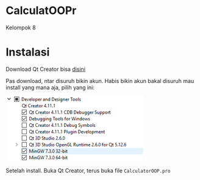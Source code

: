 # CalculatOOPr
Kelompok 8

# Instalasi
Download Qt Creator bisa <a href="https://www.qt.io/download-open-source?hsCtaTracking=9f6a2170-a938-42df-a8e2-a9f0b1d6cdce%7C6cb0de4f-9bb5-4778-ab02-bfb62735f3e5">disini</a>

Pas download, ntar disuruh bikin akun. Habis bikin akun bakal disuruh mau install yang mana aja, pilih yang ini:

![img](img/install_1.png)

Setelah install. Buka Qt Creator, terus buka file ```CalculatorOOP.pro```
